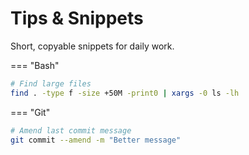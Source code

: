 # Tips & Snippets

Short, copyable snippets for daily work.

=== "Bash"
```bash
# Find large files
find . -type f -size +50M -print0 | xargs -0 ls -lh
```

=== "Git"
```bash
# Amend last commit message
git commit --amend -m "Better message"
```

